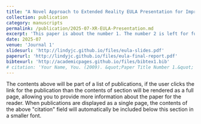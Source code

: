 ```yaml
---
title: "A Novel Approach to Extended Reality EULA Presentation for Improved Child Safety"
collection: publication
category: manuscripts
permalink: /publication/2025-07-XR-EULA-Presentation.md
excerpt: 'This paper is about the number 1. The number 2 is left for future work.'
date: 2025-07
venue: 'Journal 1'
slidesurl: 'http://lindyjc.github.io/files/eula-slides.pdf'
paperurl: 'http://lindyjc.github.io/files/eula-final-report.pdf'
bibtexurl: 'http://academicpages.github.io/files/bibtex1.bib'
# citation: 'Your Name, You. (2009). &quot;Paper Title Number 1.&quot; <i>Journal 1</i>. 1(1).'
---
```

The contents above will be part of a list of publications, if the user clicks the link for the publication than the contents of section will be rendered as a full page, allowing you to provide more information about the paper for the reader. When publications are displayed as a single page, the contents of the above "citation" field will automatically be included below this section in a smaller font.
